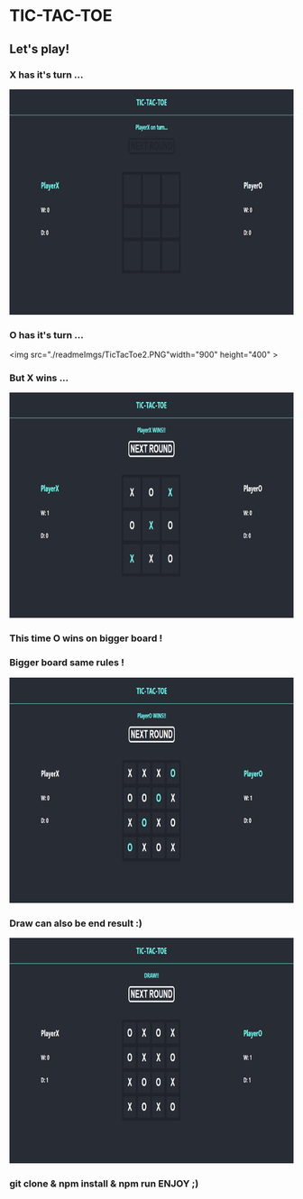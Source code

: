 # TIC-TAC-TOE

## Let's play!

### X has it's turn ...

<img src="./readmeImgs/TicTacToe1.PNG" width="900" height="400" >

### O has it's turn ...

<img src="./readmeImgs/TicTacToe2.PNG"width="900" height="400" >

### But X wins ...

<img src="./readmeImgs/TicTacToe3.PNG" width="900" height="400" >

### This time O wins on bigger board !

### Bigger board same rules !

<img src="./readmeImgs/TicTacToe4.PNG" width="900" height="400" >

### Draw can also be end result :)

<img src="./readmeImgs/TicTacToe5.PNG" width="900" height="400" >

### git clone & npm install & npm run ENJOY ;)
